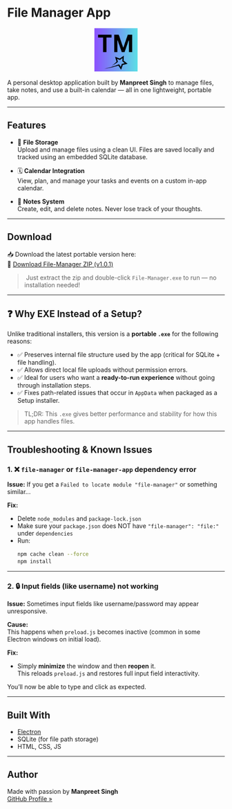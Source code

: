 # File Manager App
<p align="center">
  <img src="https://github.com/Manpreet-Singh-2004/File-Manager-EXE/blob/main/iconPNG.png" width="100" alt="File Manager Icon">
</p>

A personal desktop application built by **Manpreet Singh** to manage files, take notes, and use a built-in calendar — all in one lightweight, portable app.

---

## Features

- 📂 **File Storage**  
  Upload and manage files using a clean UI. Files are saved locally and tracked using an embedded SQLite database.

- 🗓️ **Calendar Integration**  
  View, plan, and manage your tasks and events on a custom in-app calendar.

- 📝 **Notes System**  
  Create, edit, and delete notes. Never lose track of your thoughts.

---

## Download

📥 Download the latest portable version here:  
🔗 [Download File-Manager ZIP (v1.0.1)](https://github.com/Manpreet-Singh-2004/File-Manager-EXE/releases/download/app/File-Manager-win32-x64.zip)

>️ Just extract the zip and double-click `File-Manager.exe` to run — no installation needed!

---

## ❓ Why EXE Instead of a Setup?

Unlike traditional installers, this version is a **portable `.exe`** for the following reasons:

- ✅ Preserves internal file structure used by the app (critical for SQLite + file handling).
- ✅ Allows direct local file uploads without permission errors.
- ✅ Ideal for users who want a **ready-to-run experience** without going through installation steps.
- ✅ Fixes path-related issues that occur in `AppData` when packaged as a Setup installer.

> TL;DR: This `.exe` gives better performance and stability for how this app handles files.

---

## Troubleshooting & Known Issues

### 1. ❌ `file-manager` or `file-manager-app` dependency error

**Issue:** 
If you get a `Failed to locate module "file-manager"` or something similar...


**Fix:**
- Delete `node_modules` and `package-lock.json`
- Make sure your `package.json` does NOT have `"file-manager": "file:"` under `dependencies`
- Run:
  ```bash
  npm cache clean --force
  npm install
  ```

---

### 2. 🔒 Input fields (like username) not working

**Issue:** Sometimes input fields like username/password may appear unresponsive.

**Cause:**  
This happens when `preload.js` becomes inactive (common in some Electron windows on initial load).

**Fix:**
- Simply **minimize** the window and then **reopen** it.  
  This reloads `preload.js` and restores full input field interactivity.

You’ll now be able to type and click as expected.

---

## Built With

-  [Electron](https://www.electronjs.org/)  
- SQLite (for file path storage)
- HTML, CSS, JS

---

##  Author

Made with passion by **Manpreet Singh**  
[GitHub Profile »](https://github.com/Manpreet-Singh-2004)


